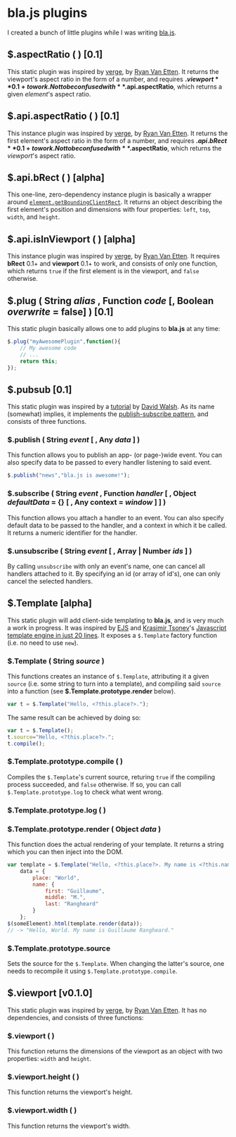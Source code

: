 # bla.js plugins
I created a bunch of little plugins while I was writing [bla.js](https://github.com/guillaumerangheard/blajs).

## $.aspectRatio ( ) [0.1]
This static plugin was inspired by [verge](https://github.com/ryanve/verge), by [Ryan Van Etten](https://github.com/ryanve). It returns the viewport's aspect ratio in the form of a number, and requires **$.viewport** 0.1+ to work. Not to be confused with **$.api.aspectRatio**, which returns a given _element_'s aspect ratio.

## $.api.aspectRatio ( ) [0.1]
This instance plugin was inspired by [verge](https://github.com/ryanve/verge), by [Ryan Van Etten](https://github.com/ryanve). It returns the first element's aspect ratio in the form of a number, and requires **$.api.bRect** 0.1+ to work. Not to be confused with **$.aspectRatio**, which returns the _viewport_'s aspect ratio.

## $.api.bRect ( ) [alpha]
This one-line, zero-dependency instance plugin is basically a wrapper around [`element.getBoundingClientRect`](https://developer.mozilla.org/fr/docs/Web/API/Element/getBoundingClientRect). It returns an object describing the first element's position and dimensions with four properties: `left`, `top`, `width`, and `height`.

## $.api.isInViewport ( ) [alpha]
This instance plugin was inspired by [verge](https://github.com/ryanve/verge), by [Ryan Van Etten](https://github.com/ryanve). It requires **bRect** 0.1+ and **viewport** 0.1+ to work, and consists of only one function, which returns `true` if the first element is in the viewport, and `false` otherwise.

## $.plug ( String _alias_ , Function _code_ [, Boolean _overwrite_ = false] ) [0.1]
This static plugin basically allows one to add plugins to **bla.js** at any time:
```javascript
$.plug("myAwesomePlugin",function(){
	// My awesome code
	// ...
	return this;
});
```

## $.pubsub [0.1]
This static plugin was inspired by a [tutorial](https://davidwalsh.name/pubsub-javascript) by [David Walsh](https://davidwalsh.name/). As its name (somewhat) implies, it implements the [publish-subscribe pattern](https://en.wikipedia.org/wiki/Publish%E2%80%93subscribe_pattern), and consists of three functions.

### $.publish ( String _event_ [ , Any _data_ ] )
This function allows you to publish an app- (or page-)wide event. You can also specify data to be passed to every handler listening to said event.
```javascript
$.publish("news","bla.js is awesome!");
```

### $.subscribe ( String _event_ , Function _handler_ [ , Object _defaultData_ = {} [ , Any context = _window_ ] ] )
This function allows you attach a handler to an event. You can also specify default data to be passed to the handler, and a context in which it be called. It returns a numeric identifier for the handler.

### $.unsubscribe ( String _event_ [ , Array | Number _ids_ ] )
By calling `unsubscribe` with only an event's name, one can cancel all handlers attached to it. By specifying an id (or array of id's), one can only cancel the selected handlers.

## $.Template [alpha]
This static plugin will add client-side templating to **bla.js**, and is very much a work in progress. It was inspired by [EJS](https://ejs.co/) and [Krasimir Tsonev](https://krasimirtsonev.com/)'s [Javascript template engine in just 20 lines](https://krasimirtsonev.com/blog/article/Javascript-template-engine-in-just-20-line). It exposes a `$.Template` factory function (i.e. no need to use `new`).

### $.Template ( String _source_ )
This functions creates an instance of `$.Template`, attributing it a given `source` (i.e. some string to turn into a template), and compiling said `source` into a function (see **$.Template.prototype.render** below).
```javascript
var t = $.Template("Hello, <?this.place?>.");
```
The same result can be achieved by doing so:
```javascript
var t = $.Template();
t.source="Hello, <?this.place?>.";
t.compile();
```

### $.Template.prototype.compile ( )
Compiles the `$.Template`'s current source, returing `true` if the compiling process succeeded, and `false` otherwise. If so, you can call `$.Template.prototype.log` to check what went wrong.

### $.Template.prototype.log ( )

### $.Template.prototype.render ( Object _data_ )
This function does the actual rendering of your template. It returns a string which you can then inject into the DOM.
```javascript
var template = $.Template("Hello, <?this.place?>. My name is <?this.name.first?> <?this.name.last?>."),
	data = {
		place: "World",
		name: {
			first: "Guillaume",
			middle: "M.",
			last: "Rangheard"
		}
	};
$(someElement).html(template.render(data));
// -> "Hello, World. My name is Guillaume Rangheard."
```

### $.Template.prototype.source
Sets the source for the `$.Template`. When changing the latter's source, one needs to recompile it using `$.Template.prototype.compile`.

## $.viewport [v0.1.0]
This static plugin was inspired by [verge](https://github.com/ryanve/verge), by [Ryan Van Etten](https://github.com/ryanve). It has no dependencies, and consists of three functions:

### $.viewport ( )
This function returns the dimensions of the viewport as an object with two properties: `width` and `height`.

### $.viewport.height ( )
This function returns the viewport's height.

### $.viewport.width ( )
This function returns the viewport's width.
